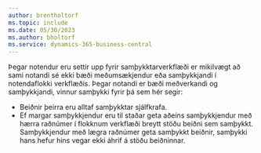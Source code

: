 ```yaml
---
author: brentholtorf
ms.topic: include
ms.date: 05/30/2023
ms.author: bholtorf
ms.service: dynamics-365-business-central
---
```


Þegar notendur eru settir upp fyrir samþykktarverkflæði er mikilvægt að sami notandi sé ekki bæði meðumsækjendur eða samþykkjandi í notendaflokki verkflæðis. Þegar notandi er bæði meðverkandi og samþykkjandi, vinnur samþykki fyrir þá sem hér segir:

* Beiðnir þeirra eru alltaf samþykktar sjálfkrafa.
* Ef margar samþykkjendur eru til staðar geta aðeins samþykkjendur með hærra raðnúmer í flokknum verkflæði breytt stöðu beiðni sem samþykkt. Samþykkjendur með lægra raðnúmer geta samþykkt beiðnir, samþykki hans hefur hins vegar ekki áhrif á stöðu beiðninnar.